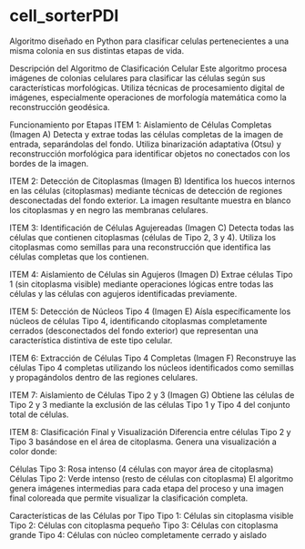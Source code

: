 # cell_sorterPDI
Algoritmo diseñado en Python para clasificar celulas pertenecientes a una misma colonia en sus distintas etapas de vida.


Descripción del Algoritmo de Clasificación Celular
Este algoritmo procesa imágenes de colonias celulares para clasificar las células según sus características morfológicas. Utiliza técnicas de procesamiento digital de imágenes, especialmente operaciones de morfología matemática como la reconstrucción geodésica.

Funcionamiento por Etapas
ITEM 1: Aislamiento de Células Completas (Imagen A)
Detecta y extrae todas las células completas de la imagen de entrada, separándolas del fondo. Utiliza binarización adaptativa (Otsu) y reconstrucción morfológica para identificar objetos no conectados con los bordes de la imagen.

ITEM 2: Detección de Citoplasmas (Imagen B)
Identifica los huecos internos en las células (citoplasmas) mediante técnicas de detección de regiones desconectadas del fondo exterior. La imagen resultante muestra en blanco los citoplasmas y en negro las membranas celulares.

ITEM 3: Identificación de Células Agujereadas (Imagen C)
Detecta todas las células que contienen citoplasmas (células de Tipo 2, 3 y 4). Utiliza los citoplasmas como semillas para una reconstrucción que identifica las células completas que los contienen.

ITEM 4: Aislamiento de Células sin Agujeros (Imagen D)
Extrae células Tipo 1 (sin citoplasma visible) mediante operaciones lógicas entre todas las células y las células con agujeros identificadas previamente.

ITEM 5: Detección de Núcleos Tipo 4 (Imagen E)
Aísla específicamente los núcleos de células Tipo 4, identificando citoplasmas completamente cerrados (desconectados del fondo exterior) que representan una característica distintiva de este tipo celular.

ITEM 6: Extracción de Células Tipo 4 Completas (Imagen F)
Reconstruye las células Tipo 4 completas utilizando los núcleos identificados como semillas y propagándolos dentro de las regiones celulares.

ITEM 7: Aislamiento de Células Tipo 2 y 3 (Imagen G)
Obtiene las células de Tipo 2 y 3 mediante la exclusión de las células Tipo 1 y Tipo 4 del conjunto total de células.

ITEM 8: Clasificación Final y Visualización
Diferencia entre células Tipo 2 y Tipo 3 basándose en el área de citoplasma. Genera una visualización a color donde:

Células Tipo 3: Rosa intenso (4 células con mayor área de citoplasma)
Células Tipo 2: Verde intenso (resto de células con citoplasma)
El algoritmo genera imágenes intermedias para cada etapa del proceso y una imagen final coloreada que permite visualizar la clasificación completa.

Características de las Células por Tipo
Tipo 1: Células sin citoplasma visible
Tipo 2: Células con citoplasma pequeño
Tipo 3: Células con citoplasma grande
Tipo 4: Células con núcleo completamente cerrado y aislado